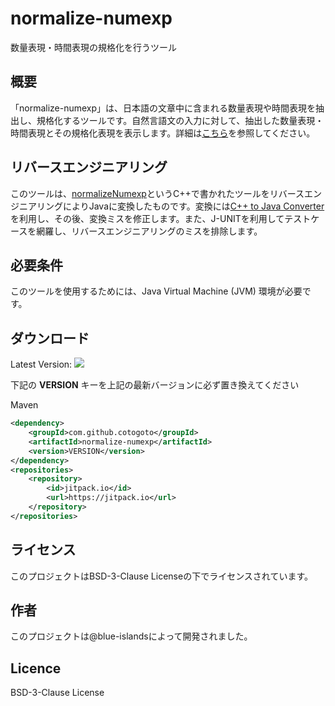 # normalize-numexp
数量表現・時間表現の規格化を行うツール

## 概要
「normalize-numexp」は、日本語の文章中に含まれる数量表現や時間表現を抽出し、規格化するツールです。自然言語文の入力に対して、抽出した数量表現・時間表現とその規格化表現を表示します。詳細は[こちら](http://www.cl.ecei.tohoku.ac.jp/index.php?Open%20Resources%2FnormalizeNumexp)を参照してください。

## リバースエンジニアリング
このツールは、[normalizeNumexp](http://www.cl.ecei.tohoku.ac.jp/index.php?Open%20Resources%2FnormalizeNumexp)というC++で書かれたツールをリバースエンジニアリングによりJavaに変換したものです。変換には[C++ to Java Converter](https://www.tangiblesoftwaresolutions.com/product_details/cplusplus_to_java_converter_details.html)を利用し、その後、変換ミスを修正します。また、J-UNITを利用してテストケースを網羅し、リバースエンジニアリングのミスを排除します。

## 必要条件
このツールを使用するためには、Java Virtual Machine (JVM) 環境が必要です。

## ダウンロード
Latest Version:
[![](https://jitpack.io/v/cotogoto/normalize-numexp.svg)](https://jitpack.io/#cotogoto/normalize-numexp)

下記の **VERSION** キーを上記の最新バージョンに必ず置き換えてください

Maven
```xml
<dependency>
    <groupId>com.github.cotogoto</groupId>
    <artifactId>normalize-numexp</artifactId>
    <version>VERSION</version>
</dependency>
<repositories>
    <repository>
        <id>jitpack.io</id>
        <url>https://jitpack.io</url>
    </repository>
</repositories>
```

## ライセンス
このプロジェクトはBSD-3-Clause Licenseの下でライセンスされています。

## 作者
このプロジェクトは@blue-islandsによって開発されました。

## Licence
BSD-3-Clause License
